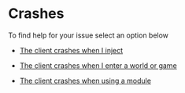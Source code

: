 # Crashes


To find help for your issue select an option below

  - [The client crashes when I inject](crashonstart.md)

  - [The client crashes when I enter a world or game](crashonjoin.md)

  - [The client crashes when using a module](crashonmodule.md)
